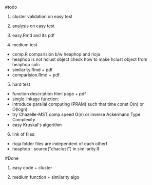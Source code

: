 #todo

1) cluster validation on easy test

2) analysis on easy test

3) easy.Rmd and its pdf

4) medium test
* comp.R comparision b/w heaphop and rioja
* heaphop is not hclust object check how to make hclust object from heaphop soln
* similarity.Rmd + pdf
* comparision.Rmd + pdf


5) hard test
* function description html page + pdf
* single linkage function:
* introduce parallal computing (PRAM) such that time const O(n) or O(logn)
* try Chazelle-MST comp speed O(n) or inverse Ackermann Type Complexity
* easy Kruskal's algorithm

6) link of files: 
* rioja folder files are independent of each otherI
* heaphop : source("chaclust") in similarity.R

#Done
1) easy code + cluster

2) medium function + similarity algo
